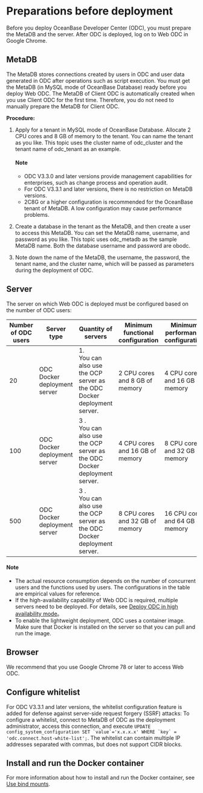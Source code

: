 Preparations before deployment 
===================================================

Before you deploy OceanBase Developer Center (ODC), you must prepare the MetaDB and the server. After ODC is deployed, log on to Web ODC in Google Chrome. 

MetaDB 
---------------------------

The MetaDB stores connections created by users in ODC and user data generated in ODC after operations such as script execution. You must get the MetaDB (in MySQL mode of OceanBase Database) ready before you deploy Web ODC. The MetaDB of Client ODC is automatically created when you use Client ODC for the first time. Therefore, you do not need to manually prepare the MetaDB for Client ODC. 

**Procedure:** 

1. Apply for a tenant in MySQL mode of OceanBase Database. Allocate 2 CPU cores and 8 GB of memory to the tenant. You can name the tenant as you like. This topic uses the cluster name of odc_cluster and the tenant name of odc_tenant as an example. 

   <main id="notice" type='explain'>
      <h4>Note</h4>
      <ul>
      <li>ODC V3.3.0 and later versions provide management capabilities for enterprises, such as change process and operation audit.</li>
      <li>For ODC V3.3.1 and later versions, there is no restriction on MetaDB versions.</li>
      <li>2C8G or a higher configuration is recommended for the OceanBase tenant of MetaDB. A low configuration may cause performance problems.</li>
      </ul>
   </main>      
   

   
   

2. Create a database in the tenant as the MetaDB, and then create a user to access this MetaDB. You can set the MetaDB name, username, and password as you like. This topic uses odc_metadb as the sample MetaDB name. Both the database username and password are obodc.

   

3. Note down the name of the MetaDB, the username, the password, the tenant name, and the cluster name, which will be passed as parameters during the deployment of ODC.

   




Server 
---------------------------

The server on which Web ODC is deployed must be configured based on the number of ODC users:

| Number of ODC users | Server type|Quantity of servers|Minimum functional configuration|Minimum performance configuration|
| ------------- |-------------   |-------------|-------------|-------------|
| 20  |  ODC Docker deployment server |1. <br>You can also use the OCP server as the ODC Docker deployment server.|2 CPU cores and 8 GB of memory|4 CPU cores and 16 GB of memory|
| 100 |  ODC Docker deployment server |3 . <br>You can also use the OCP server as the ODC Docker deployment server.|4 CPU cores and 16 GB of memory|8 CPU cores and 32 GB of memory|
| 500 |ODC Docker deployment server|3 . <br>You can also use the OCP server as the ODC Docker deployment server.|8 CPU cores and 32 GB of memory|16 CPU cores and 64 GB of memory|

<main id="notice" type='explain'>
   <h4>Note</h4>
   <ul>
   <li>The actual resource consumption depends on the number of concurrent users and the functions used by users. The configurations in the table are empirical values ​​for reference.</li>
   <li>If the high-availability capability of Web ODC is required, multiple servers need to be deployed. For details, see <a href="4.deploy-the-ha-odc/1.ha-odc-deployment-process.md">Deploy ODC in high availability mode</a>。</li>
   <li>To enable the lightweight deployment, ODC uses a container image. Make sure that Docker is installed on the server so that you can pull and run the image.</li>
   </ul>
</main>

Browser 
----------------------------

We recommend that you use Google Chrome 78 or later to access Web ODC.

Configure whitelist 
----------------------------------------

For ODC V3.3.1 and later versions, the whitelist configuration feature is added for defense against server-side request forgery (SSRF) attacks: To configure a whitelist, connect to MetaDB of ODC as the deployment administrator, access this connection, and execute ``UPDATE config_system_configuration SET `value`='x.x.x.x' WHERE `key` = 'odc.connect.host-white-list';``. The whitelist can contain multiple IP addresses separated with commas, but does not support CIDR blocks.

Install and run the Docker container 
---------------------------------------------------------

For more information about how to install and run the Docker container, see [Use bind mounts](https://docs.docker.com/storage/bind-mounts/).
